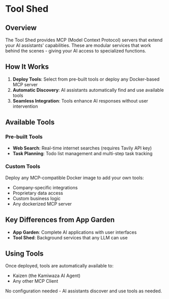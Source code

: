 # Tool Shed

## Overview

The Tool Shed provides MCP (Model Context Protocol) servers that extend your AI assistants' capabilities. These are modular services that work behind the scenes - giving your AI access to specialized functions.

## How It Works

1. **Deploy Tools**: Select from pre-built tools or deploy any Docker-based MCP server
2. **Automatic Discovery**: AI assistants automatically find and use available tools
3. **Seamless Integration**: Tools enhance AI responses without user intervention

## Available Tools

### Pre-built Tools
- **Web Search**: Real-time internet searches (requires Tavily API key)
- **Task Planning**: Todo list management and multi-step task tracking

### Custom Tools
Deploy any MCP-compatible Docker image to add your own tools:
- Company-specific integrations
- Proprietary data access
- Custom business logic
- Any dockerized MCP server

## Key Differences from App Garden

- **App Garden**: Complete AI applications with user interfaces 
- **Tool Shed**: Background services that any LLM can use

## Using Tools

Once deployed, tools are automatically available to:
- Kaizen (the Kamiwaza AI Agent)
- Any other MCP Client

No configuration needed - AI assistants discover and use tools as needed.